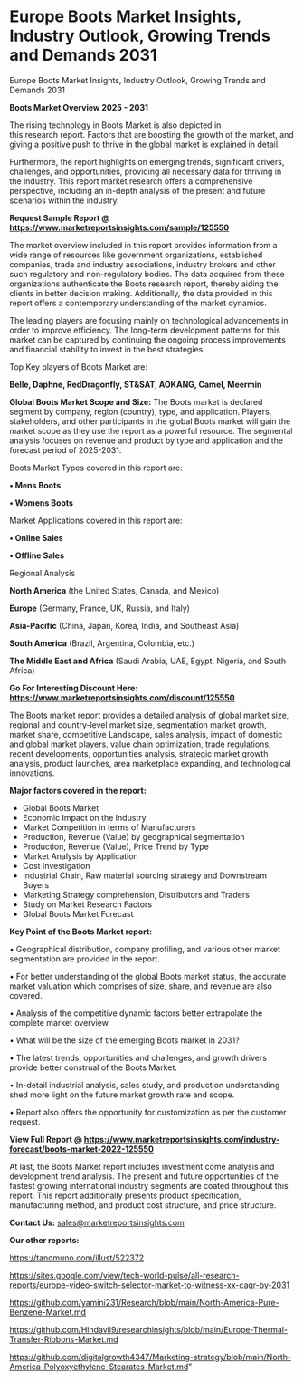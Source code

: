 # Europe Boots Market Insights, Industry Outlook, Growing Trends and Demands 2031
Europe Boots Market Insights, Industry Outlook, Growing Trends and Demands 2031

<Strong> Boots Market Overview 2025 - 2031</strong>

The rising technology in Boots Market is also depicted in this research report. Factors that are boosting the growth of the market, and giving a positive push to thrive in the global market is explained in detail.

Furthermore, the report highlights on emerging trends, significant drivers, challenges, and opportunities, providing all necessary data for thriving in the industry. This report market research offers a comprehensive perspective, including an in-depth analysis of the present and future scenarios within the industry.

<strong>Request Sample Report @ <a href=https://www.marketreportsinsights.com/sample/125550>https://www.marketreportsinsights.com/sample/125550</a></strong>

The market overview included in this report provides information from a wide range of resources like government organizations, established companies, trade and industry associations, industry brokers and other such regulatory and non-regulatory bodies. The data acquired from these organizations authenticate the Boots research report, thereby aiding the clients in better decision making. Additionally, the data provided in this report offers a contemporary understanding of the market dynamics.

The leading players are focusing mainly on technological advancements in order to improve efficiency. The long-term development patterns for this market can be captured by continuing the ongoing process improvements and financial stability to invest in the best strategies.

Top Key players of Boots Market are:

<strong>Belle, Daphne, RedDragonfly, ST&SAT, AOKANG, Camel, Meermin</strong>

<strong><b>Global Boots Market Scope and Size:</b></strong>
The Boots market is declared segment by company, region (country), type, and application. Players, stakeholders, and other participants in the global Boots market will gain the market scope as they use the report as a powerful resource. The segmental analysis focuses on revenue and product by type and application and the forecast period of 2025-2031.

Boots Market Types covered in this report are:

<strong>• Mens Boots

• Womens Boots</strong>

Market Applications covered in this report are:

<strong>• Online Sales

• Offline Sales</strong> 

Regional Analysis

<strong>North America</strong> (the United States, Canada, and Mexico)

<strong>Europe</strong> (Germany, France, UK, Russia, and Italy)

<strong>Asia-Pacific</strong> (China, Japan, Korea, India, and Southeast Asia)

<strong>South America</strong> (Brazil, Argentina, Colombia, etc.)

<strong>The Middle East and Africa</strong> (Saudi Arabia, UAE, Egypt, Nigeria, and South Africa)

<strong>Go For Interesting Discount Here: <a href=https://www.marketreportsinsights.com/discount/125550>https://www.marketreportsinsights.com/discount/125550</a></strong>

The Boots market report provides a detailed analysis of global market size, regional and country-level market size, segmentation market growth, market share, competitive Landscape, sales analysis, impact of domestic and global market players, value chain optimization, trade regulations, recent developments, opportunities analysis, strategic market growth analysis, product launches, area marketplace expanding, and technological innovations.

<strong><b>Major factors covered in the report:</b></strong>
<ul>
  <li>Global Boots Market </li>
  <li>Economic Impact on the Industry</li>
  <li>Market Competition in terms of Manufacturers</li>
  <li>Production, Revenue (Value) by geographical segmentation</li>
  <li>Production, Revenue (Value), Price Trend by Type</li>
  <li>Market Analysis by Application</li>
  <li>Cost Investigation</li>
  <li>Industrial Chain, Raw material sourcing strategy and Downstream Buyers</li>
  <li>Marketing Strategy comprehension, Distributors and Traders</li>
  <li>Study on Market Research Factors</li>
  <li>Global Boots Market Forecast</li>
</ul>

<strong><b>Key Point of the Boots Market report:</b></strong>

• Geographical distribution, company profiling, and various other market segmentation are provided in the report.

• For better understanding of the global Boots market status, the accurate market valuation which comprises of size, share, and revenue are also covered.

• Analysis of the competitive dynamic factors better extrapolate the complete market overview

• What will be the size of the emerging Boots market in 2031?

• The latest trends, opportunities and challenges, and growth drivers provide better construal of the Boots Market.

• In-detail industrial analysis, sales study, and production understanding shed more light on the future market growth rate and scope.

• Report also offers the opportunity for customization as per the customer request.

<strong><b>View Full Report @ <a href=https://www.marketreportsinsights.com/industry-forecast/boots-market-2022-125550>https://www.marketreportsinsights.com/industry-forecast/boots-market-2022-125550</a></b></strong>


At last, the Boots Market report includes investment come analysis and development trend analysis. The present and future opportunities of the fastest growing international industry segments are coated throughout this report. This report additionally presents product specification, manufacturing method, and product cost structure, and price structure.

<strong>Contact Us:</strong>
sales@marketreportsinsights.com

<strong>Our other reports:</strong>

<a href=https://tanomuno.com/illust/522372>https://tanomuno.com/illust/522372</a>

<a href=https://sites.google.com/view/tech-world-pulse/all-research-reports/europe-video-switch-selector-market-to-witness-xx-cagr-by-2031>https://sites.google.com/view/tech-world-pulse/all-research-reports/europe-video-switch-selector-market-to-witness-xx-cagr-by-2031</a>

<a href=https://github.com/yamini231/Research/blob/main/North-America-Pure-Benzene-Market.md>https://github.com/yamini231/Research/blob/main/North-America-Pure-Benzene-Market.md</a>

<a href=https://github.com/Hindavii9/researchinsights/blob/main/Europe-Thermal-Transfer-Ribbons-Market.md>https://github.com/Hindavii9/researchinsights/blob/main/Europe-Thermal-Transfer-Ribbons-Market.md</a>

<a href=https://github.com/digitalgrowth4347/Marketing-strategy/blob/main/North-America-Polyoxyethylene-Stearates-Market.md>https://github.com/digitalgrowth4347/Marketing-strategy/blob/main/North-America-Polyoxyethylene-Stearates-Market.md</a>"
